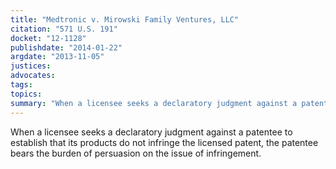 ```yaml
---
title: "Medtronic v. Mirowski Family Ventures, LLC"
citation: "571 U.S. 191"
docket: "12-1128"
publishdate: "2014-01-22"
argdate: "2013-11-05"
justices:
advocates:
tags:
topics:
summary: "When a licensee seeks a declaratory judgment against a patentee to establish that its products do not infringe the licensed patent, the patentee bears the burden of persuasion on the issue of infringement."
---
```

When a licensee seeks a declaratory judgment against a patentee to establish that its products do not infringe the licensed patent, the patentee bears the burden of persuasion on the issue of infringement.

